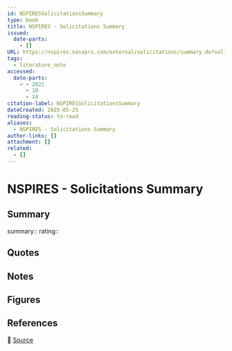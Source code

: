 ```yaml
---
id: NSPIRESSolicitationsSummary
type: book
title: NSPIRES - Solicitations Summary
issued:
  date-parts:
    - []
URL: https://nspires.nasaprs.com/external/solicitations/summary.do?solId=%7B4C4796B7-1D86-C986-49E5-A76ABB0A9EAE%7D&path=&method=init
tags:
  - literature_note
accessed:
  date-parts:
    - - 2022
      - 10
      - 24
citation-label: NSPIRESSolicitationsSummary
dateCreated: 2025-05-25
reading-status: to-read
aliases:
  - NSPIRES - Solicitations Summary
author-links: []
attachment: []
related:
  - []
---
```


# NSPIRES - Solicitations Summary

## Summary
summary::
rating::

## Quotes

## Notes

## Figures

## References

🔗 [Source](https://nspires.nasaprs.com/external/solicitations/summary.do?solId=%7B4C4796B7-1D86-C986-49E5-A76ABB0A9EAE%7D&path=&method=init)


